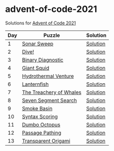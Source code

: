 # advent-of-code-2021

Solutions for [Advent of Code 2021](https://adventofcode.com/2021)

| Day | Puzzle                                                         | Solution                             |
|-----|----------------------------------------------------------------|--------------------------------------|
| 1   | [Sonar Sweep](https://adventofcode.com/2021/day/1)             | [Solution](src/main/kotlin/Day1.kt)  |
| 2   | [Dive!](https://adventofcode.com/2021/day/2)                   | [Solution](src/main/kotlin/Day2.kt)  |
| 3   | [Binary Diagnostic](https://adventofcode.com/2021/day/3)       | [Solution](src/main/kotlin/Day3.kt)  |
| 4   | [Giant Squid](https://adventofcode.com/2021/day/4)             | [Solution](src/main/kotlin/Day4.kt)  |
| 5   | [Hydrothermal Venture](https://adventofcode.com/2021/day/5)    | [Solution](src/main/kotlin/Day5.kt)  |
| 6   | [Lanternfish](https://adventofcode.com/2021/day/6)             | [Solution](src/main/kotlin/Day6.kt)  |
| 7   | [The Treachery of Whales](https://adventofcode.com/2021/day/7) | [Solution](src/main/kotlin/Day7.kt)  |
| 8   | [Seven Segment Search](https://adventofcode.com/2021/day/8)    | [Solution](src/main/kotlin/Day8.kt)  |
| 9   | [Smoke Basin](https://adventofcode.com/2021/day/9)             | [Solution](src/main/kotlin/Day9.kt)  |
| 10  | [Syntax Scoring](https://adventofcode.com/2021/day/10)         | [Solution](src/main/kotlin/Day10.kt) |
| 11  | [Dumbo Octopus](https://adventofcode.com/2021/day/11)          | [Solution](src/main/kotlin/Day11.kt) |
| 12  | [Passage Pathing](https://adventofcode.com/2021/day/12)        | [Solution](src/main/kotlin/Day12.kt) |
| 13  | [Transparent Origami](https://adventofcode.com/2021/day/13)    | [Solution](src/main/kotlin/Day13.kt) |
